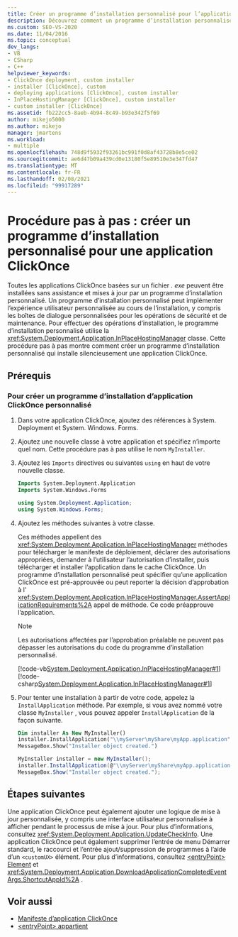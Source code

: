 ```yaml
---
title: Créer un programme d’installation personnalisé pour l’application ClickOnce
description: Découvrez comment un programme d’installation personnalisé peut installer et mettre à jour silencieusement une application ClickOnce basée sur un fichier. exe.
ms.custom: SEO-VS-2020
ms.date: 11/04/2016
ms.topic: conceptual
dev_langs:
- VB
- CSharp
- C++
helpviewer_keywords:
- ClickOnce deployment, custom installer
- installer [ClickOnce], custom
- deploying applications [ClickOnce], custom installer
- InPlaceHostingManager [ClickOnce], custom installer
- custom installer [ClickOnce]
ms.assetid: fb222cc5-8aeb-4b94-8c49-b93e342f5f69
author: mikejo5000
ms.author: mikejo
manager: jmartens
ms.workload:
- multiple
ms.openlocfilehash: 748d9f5932f93261bc991f0d8af43728b8e5ce02
ms.sourcegitcommit: ae6d47b09a439cd0e13180f5e89510e3e347fd47
ms.translationtype: MT
ms.contentlocale: fr-FR
ms.lasthandoff: 02/08/2021
ms.locfileid: "99917289"
---
```

# <a name="walkthrough-create-a-custom-installer-for-a-clickonce-application"></a>Procédure pas à pas : créer un programme d’installation personnalisé pour une application ClickOnce
Toutes les applications ClickOnce basées sur un fichier *. exe* peuvent être installées sans assistance et mises à jour par un programme d’installation personnalisé. Un programme d’installation personnalisé peut implémenter l’expérience utilisateur personnalisée au cours de l’installation, y compris les boîtes de dialogue personnalisées pour les opérations de sécurité et de maintenance. Pour effectuer des opérations d’installation, le programme d’installation personnalisé utilise la <xref:System.Deployment.Application.InPlaceHostingManager> classe. Cette procédure pas à pas montre comment créer un programme d’installation personnalisé qui installe silencieusement une application ClickOnce.

## <a name="prerequisites"></a>Prérequis

### <a name="to-create-a-custom-clickonce-application-installer"></a>Pour créer un programme d’installation d’application ClickOnce personnalisé

1. Dans votre application ClickOnce, ajoutez des références à System. Deployment et System. Windows. Forms.

2. Ajoutez une nouvelle classe à votre application et spécifiez n’importe quel nom. Cette procédure pas à pas utilise le nom `MyInstaller`.

3. Ajoutez les `Imports` directives ou suivantes `using` en haut de votre nouvelle classe.

    ```vb
    Imports System.Deployment.Application
    Imports System.Windows.Forms
    ```

    ```csharp
    using System.Deployment.Application;
    using System.Windows.Forms;
    ```

4. Ajoutez les méthodes suivantes à votre classe.

     Ces méthodes appellent des <xref:System.Deployment.Application.InPlaceHostingManager> méthodes pour télécharger le manifeste de déploiement, déclarer des autorisations appropriées, demander à l’utilisateur l’autorisation d’installer, puis télécharger et installer l’application dans le cache ClickOnce. Un programme d’installation personnalisé peut spécifier qu’une application ClickOnce est pré-approuvée ou peut reporter la décision d’approbation à l' <xref:System.Deployment.Application.InPlaceHostingManager.AssertApplicationRequirements%2A> appel de méthode. Ce code préapprouve l’application.

    > [!NOTE]
    > Les autorisations affectées par l’approbation préalable ne peuvent pas dépasser les autorisations du code du programme d’installation personnalisé.

     [!code-vb[System.Deployment.Application.InPlaceHostingManager#1](../deployment/codesnippet/VisualBasic/walkthrough-creating-a-custom-installer-for-a-clickonce-application_1.vb)]
     [!code-csharp[System.Deployment.Application.InPlaceHostingManager#1](../deployment/codesnippet/CSharp/walkthrough-creating-a-custom-installer-for-a-clickonce-application_1.cs)]

5. Pour tenter une installation à partir de votre code, appelez la `InstallApplication` méthode. Par exemple, si vous avez nommé votre classe `MyInstaller` , vous pouvez appeler `InstallApplication` de la façon suivante.

    ```vb
    Dim installer As New MyInstaller()
    installer.InstallApplication("\\myServer\myShare\myApp.application")
    MessageBox.Show("Installer object created.")
    ```

    ```csharp
    MyInstaller installer = new MyInstaller();
    installer.InstallApplication(@"\\myServer\myShare\myApp.application");
    MessageBox.Show("Installer object created.");
    ```

## <a name="next-steps"></a>Étapes suivantes
 Une application ClickOnce peut également ajouter une logique de mise à jour personnalisée, y compris une interface utilisateur personnalisée à afficher pendant le processus de mise à jour. Pour plus d’informations, consultez <xref:System.Deployment.Application.UpdateCheckInfo>. Une application ClickOnce peut également supprimer l’entrée de menu Démarrer standard, le raccourci et l’entrée ajout/suppression de programmes à l’aide d’un `<customUX>` élément. Pour plus d’informations, consultez [ \<entryPoint> Element](../deployment/entrypoint-element-clickonce-application.md) et <xref:System.Deployment.Application.DownloadApplicationCompletedEventArgs.ShortcutAppId%2A> .

## <a name="see-also"></a>Voir aussi
- [Manifeste d’application ClickOnce](../deployment/clickonce-application-manifest.md)
- [\<entryPoint> appartient](../deployment/entrypoint-element-clickonce-application.md)

